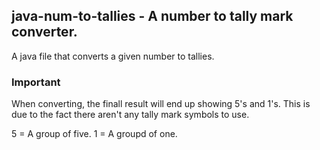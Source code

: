 ## java-num-to-tallies - A number to tally mark converter.
A java file that converts a given number to tallies.

### Important
When converting, the finall result will end up showing 5's and 1's. This is due to the fact there aren't any tally mark symbols to use.

5 = A group of five.
1 = A groupd of one.
